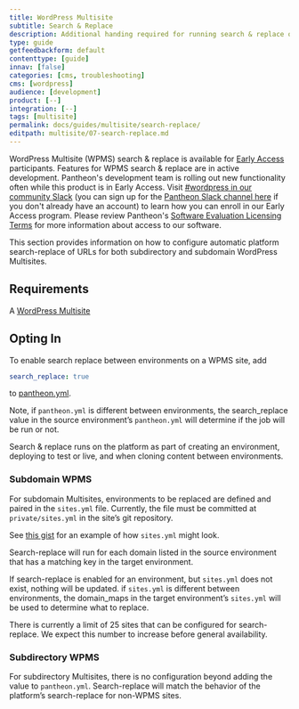 ```yaml
---
title: WordPress Multisite
subtitle: Search & Replace
description: Additional handing required for running search & replace on WordPress Multisites.
type: guide
getfeedbackform: default
contenttype: [guide]
innav: [false]
categories: [cms, troubleshooting]
cms: [wordpress]
audience: [development]
product: [--]
integration: [--]
tags: [multisite]
permalink: docs/guides/multisite/search-replace/
editpath: multisite/07-search-replace.md
---
```


<Alert title="Early Access" type="info" icon="leaf">

WordPress Multisite (WPMS) search & replace is available for [Early Access](/oss-support-levels#early-access) participants. Features for WPMS search & replace are in active development. Pantheon's development team is rolling out new functionality often while this product is in Early Access. Visit [#wordpress in our community Slack](https://pantheon-community.slack.com/archives/CT8MC5Y0K) (you can sign up for the [Pantheon Slack channel here](https://slackin.pantheon.io/) if you don't already have an account) to learn how you can enroll in our Early Access program. Please review Pantheon's [Software Evaluation Licensing Terms](https://legal.pantheon.io/#contract-hkqlbwpxo) for more information about access to our software.

</Alert>

This section provides information on how to configure automatic platform search-replace of URLs for both subdirectory and subdomain WordPress Multisites.

## Requirements
A [WordPress Multisite](/guides/multisite)

## Opting In
To enable search replace between environments on a WPMS site, add 
```yaml:title=pantheon.yml
search_replace: true
```
to [pantheon.yml](/pantheon-yml).

Note, if `pantheon.yml` is different between environments, the search_replace value in the source environment’s `pantheon.yml` will determine if the job will be run or not.

Search & replace runs on the platform as part of creating an environment, deploying to test or live, and when cloning content between environments.

### Subdomain WPMS
For subdomain Multisites, environments to be replaced are defined and paired in the `sites.yml` file. Currently, the file must be committed at `private/sites.yml` in the site’s git repository.

See [this gist](https://gist.github.com/scottbuscemi/b051ad6510ef8494aff80d0f43afeeb2) for an example of how `sites.yml` might look.

Search-replace will run for each domain listed in the source environment that has a matching key in the target environment.

If search-replace is enabled for an environment, but `sites.yml` does not exist, nothing will be updated. if `sites.yml` is different between environments, the domain_maps in the target environment’s `sites.yml` will be used to determine what to replace.

There is currently a limit of 25 sites that can be configured for search-replace. We expect this number to increase before general availability.

### Subdirectory WPMS
For subdirectory Multisites, there is no configuration beyond adding the value to `pantheon.yml`. Search-replace will match the behavior of the platform’s search-replace for non-WPMS sites.
